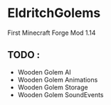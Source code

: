 # EldritchGolems

First Minecraft Forge Mod 1.14 

## TODO : 

- Wooden Golem AI 
- Wooden Golem Animations 
- Wooden Golem Storage 
- Wooden Golem SoundEvents